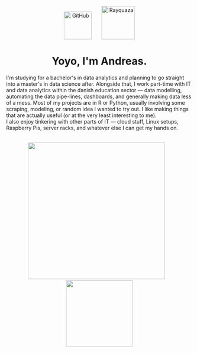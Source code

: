 <div align="center">
  <img src="https://media.giphy.com/media/KzJkzjggfGN5Py6nkT/giphy.gif" alt="GitHub" width="75"/>
  &nbsp;&nbsp;&nbsp;&nbsp;&nbsp;
  <img src="https://i.imgur.com/3yHpuiw.gif" alt="Rayquaza" width="90"/>
</div>

<h1 align="center"> Yoyo, I'm Andreas.  </h1>

I'm studying for a bachelor's in data analytics and planning to go straight into a master's in data science after. Alongside that, I work part-time with IT and data analytics within the danish education sector — data modelling, automating the data pipe-lines, dashboards, and generally making data less of a mess. Most of my projects are in R or Python, usually involving some scraping, modeling, or random idea I wanted to try out. I like making things that are actually useful (or at the very least interesting to me). </br>
I also enjoy tinkering with other parts of IT — cloud stuff, Linux setups, Raspberry Pis, server racks, and whatever else I can get my hands on.

<br/>

<div align="center">
  <img src="http://github-profile-summary-cards.vercel.app/api/cards/profile-details?username=Andreas-Westh&theme=tokyonight" width="370"/>
  &nbsp;&nbsp;&nbsp;
  <img src="http://github-profile-summary-cards.vercel.app/api/cards/repos-per-language?username=Andreas-Westh&theme=tokyonight" width="180"/>
</div>


